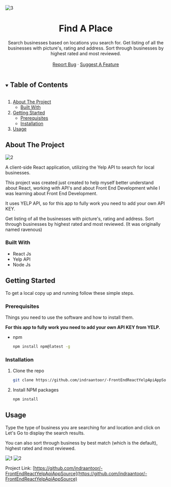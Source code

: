 <!-- PROJECT LOGO -->
![3](https://user-images.githubusercontent.com/64259328/102923990-b79a2000-44b6-11eb-9226-3e940133dc6c.PNG)
<p align="center">
  <a href="https://github.com/indraantoor/-FrontEndReactYelpApiAppSource">
  </a>

  <h1 align="center">Find A Place</h1>

  <p align="center">
    Search businesses based on locations you search for. Get listing of all the businesses with picture's, rating and address. Sort through businesses by highest rated and most reviewed. 
    <br />
    <br />
    <a href="https://github.com/indraantoor/-FrontEndReactYelpApiAppSource/issues">Report Bug</a>
    ·
    <a href="https://github.com/indraantoor/-FrontEndReactYelpApiAppSource/issues">Suggest A Feature</a>
  </p>
</p>

<!-- TABLE OF CONTENTS -->
<details open="open">
  <summary><h2 style="display: inline-block">Table of Contents</h2></summary>
  <ol>
    <li>
      <a href="#about-the-project">About The Project</a>
      <ul>
        <li><a href="#built-with">Built With</a></li>
      </ul>
    </li>
    <li>
      <a href="#getting-started">Getting Started</a>
      <ul>
        <li><a href="#prerequisites">Prerequisites</a></li>
        <li><a href="#installation">Installation</a></li>
      </ul>
    </li>
    <li><a href="#usage">Usage</a></li>
  </ol>
</details>

<!-- ABOUT THE PROJECT -->

## About The Project

![2](https://user-images.githubusercontent.com/64259328/102923985-b5d05c80-44b6-11eb-9ac9-a3f67c3afca2.PNG)

A client-side React application, utilizing the Yelp API to search for local businesses.

This project was created just created to help myself better understand about React, working with API's and about Front End Development while I was learning about Front End Development.

It uses YELP API, so for this app to fully work you need to add your own API KEY.

Get listing of all the businesses with picture's, rating and address. Sort through businesses by highest rated and most reviewed.
(It was originally named ravenous)

### Built With

- []()React Js
- []()Yelp API
- []()Node Js

<!-- GETTING STARTED -->

## Getting Started

To get a local copy up and running follow these simple steps.

### Prerequisites

Things you need to use the software and how to install them.

**For this app to fully work you need to add your own API KEY from YELP.**

- npm
  ```sh
  npm install npm@latest -g
  ```

### Installation

1. Clone the repo
   ```sh
   git clone https://github.com/indraantoor/-FrontEndReactYelpApiAppSource.git
   ```
2. Install NPM packages
   ```sh
   npm install
   ```

<!-- USAGE EXAMPLES -->

## Usage

Type the type of business you are searching for and location and click on Let's Go to display the search results.

You can also sort through business by best match (which is the default), highest rated and most reviewed.

![1](https://user-images.githubusercontent.com/64259328/102923977-b0731200-44b6-11eb-9b00-345782ea49c4.PNG)
![2](https://user-images.githubusercontent.com/64259328/102923985-b5d05c80-44b6-11eb-9ac9-a3f67c3afca2.PNG)

<!-- CONTACT -->

Project Link: [https://github.com/indraantoor/-FrontEndReactYelpApiAppSource](https://github.com/indraantoor/-FrontEndReactYelpApiAppSource)

